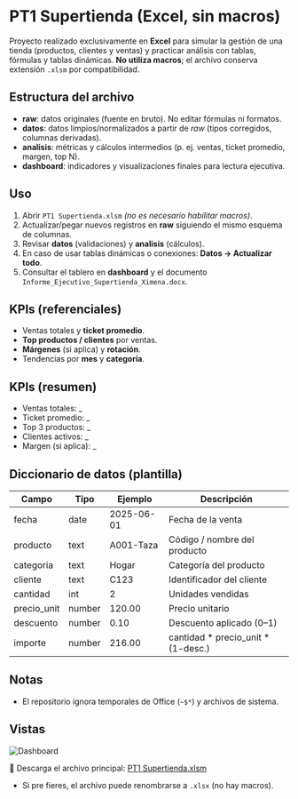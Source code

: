 # PT1 Supertienda (Excel, sin macros)

Proyecto realizado exclusivamente en **Excel** para simular la gestión de una tienda (productos, clientes y ventas) y practicar análisis con tablas, fórmulas y tablas dinámicas. **No utiliza macros**; el archivo conserva extensión `.xlsm` por compatibilidad.

## Estructura del archivo

- **raw**: datos originales (fuente en bruto). No editar fórmulas ni formatos.
- **datos**: datos limpios/normalizados a partir de *raw* (tipos corregidos, columnas derivadas).
- **analisis**: métricas y cálculos intermedios (p. ej. ventas, ticket promedio, margen, top N).
- **dashboard**: indicadores y visualizaciones finales para lectura ejecutiva.

## Uso
1. Abrir `PT1 Supertienda.xlsm` *(no es necesario habilitar macros)*.
2. Actualizar/pegar nuevos registros en **raw** siguiendo el mismo esquema de columnas.
3. Revisar **datos** (validaciones) y **analisis** (cálculos).
4. En caso de usar tablas dinámicas o conexiones: **Datos → Actualizar todo**.
5. Consultar el tablero en **dashboard** y el documento `Informe_Ejecutivo_Supertienda_Ximena.docx`.

## KPIs (referenciales)
- Ventas totales y **ticket promedio**.
- **Top productos / clientes** por ventas.
- **Márgenes** (si aplica) y **rotación**.
- Tendencias por **mes** y **categoría**.
## KPIs (resumen)
- Ventas totales: _
- Ticket promedio: _
- Top 3 productos: _
- Clientes activos: _
- Margen (si aplica): _

## Diccionario de datos (plantilla)
| Campo        | Tipo   | Ejemplo        | Descripción                          |
|--------------|--------|----------------|--------------------------------------|
| fecha        | date   | 2025-06-01     | Fecha de la venta                    |
| producto     | text   | A001-Taza      | Código / nombre del producto         |
| categoria    | text   | Hogar          | Categoría del producto               |
| cliente      | text   | C123           | Identificador del cliente            |
| cantidad     | int    | 2              | Unidades vendidas                    |
| precio_unit  | number | 120.00         | Precio unitario                      |
| descuento    | number | 0.10           | Descuento aplicado (0–1)             |
| importe      | number | 216.00         | cantidad * precio_unit * (1-desc.)   |

## Notas
- El repositorio ignora temporales de Office (`~$*`) y archivos de sistema.
## Vistas
![Dashboard](docs/Dashboard%20supertienda.jpg)

📂 Descarga el archivo principal: [PT1 Supertienda.xlsm](./PT1%20Supertienda.xlsm)

- Si pre
fieres, el archivo puede renombrarse a `.xlsx` (no hay macros).
